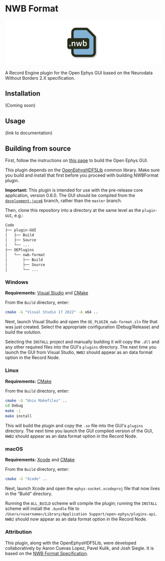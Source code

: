 # NWB Format

![header-image](Resources/header-image.png)

A Record Engine plugin for the Open Ephys GUI based on the Neurodata Without Borders 2.X specification.

## Installation

(Coming soon)

## Usage

(link to documentation)


## Building from source

First, follow the instructions on [this page](https://open-ephys.github.io/gui-docs/Developer-Guide/Compiling-the-GUI.html) to build the Open Ephys GUI.

This plugin depends on the [OpenEphysHDF5Lib](https://github.com/open-ephys-plugins/OpenEphysHDF5Lib) common library. Make sure you build and install that first before you proceed with building NWBFormat plugin.

**Important:** This plugin is intended for use with the pre-release core application, version 0.6.0. The GUI should be compiled from the [`development-juce6`](https://github.com/open-ephys/plugin-gui/tree/development-juce6) branch, rather than the `master` branch.

Then, clone this repository into a directory at the same level as the `plugin-GUI`, e.g.:
 
```
Code
├── plugin-GUI
│   ├── Build
│   ├── Source
│   └── ...
├── OEPlugins
│   └── nwb-format
│       ├── Build
│       ├── Source
│       └── ...
```

### Windows

**Requirements:** [Visual Studio](https://visualstudio.microsoft.com/) and [CMake](https://cmake.org/install/)

From the `Build` directory, enter:

```bash
cmake -G "Visual Studio 17 2022" -A x64 ..
```

Next, launch Visual Studio and open the `OE_PLUGIN_nwb-format.sln` file that was just created. Select the appropriate configuration (Debug/Release) and build the solution.

Selecting the `INSTALL` project and manually building it will copy the `.dll` and any other required files into the GUI's `plugins` directory. The next time you launch the GUI from Visual Studio, `NWB2` should appear as an data format option in the Record Node.


### Linux

**Requirements:** [CMake](https://cmake.org/install/)

From the `Build` directory, enter:

```bash
cmake -G "Unix Makefiles" ..
cd Debug
make -j
make install
```

This will build the plugin and copy the `.so` file into the GUI's `plugins` directory. The next time you launch the GUI compiled version of the GUI, `NWB2` should appear as an data format option in the Record Node.


### macOS

**Requirements:** [Xcode](https://developer.apple.com/xcode/) and [CMake](https://cmake.org/install/)

From the `Build` directory, enter:

```bash
cmake -G "Xcode" ..
```

Next, launch Xcode and open the `ephys-socket.xcodeproj` file that now lives in the “Build” directory.

Running the `ALL_BUILD` scheme will compile the plugin; running the `INSTALL` scheme will install the `.bundle` file to `/Users/<username>/Library/Application Support/open-ephys/plugins-api`. `NWB2` should now appear as an data format option in the Record Node.


### Attribution

This plugin, along with the OpenEphysHDF5Lib, were developed collaboratively by Aaron Cuevas Lopez, Pavel Kulik, and Josh Siegle. It is based on the [NWB Format Specification](https://nwb-schema.readthedocs.io/en/latest/format_release_notes.html).
 
